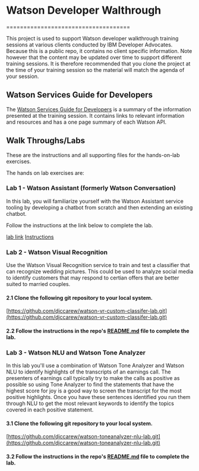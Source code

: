 # Watson Developer Walthrough 
====================================

This project is used to support  Watson  developer walkthrough training sessions at various clients conducted by IBM Developer Advocates. Because this is a public repo, it contains no client specific information. Note however that  the content may be updated over time to support different training sessions. It is  therefore recommended that you clone  the project at the time of your training session so the material will match the agenda of your session.


## Watson Services Guide for Developers

The [Watson Services Guide for Developers](WatsonServicesGuideForDevelopersV2.0.pdf) is a summary of the information presented at the training session. It contains links to relevant information and resources and has a one page summary of each Watson API.


## Walk Throughs/Labs

These are the instructions and all supporting files for the hands-on-lab exercises.

The hands on lab exercises are:

### Lab 1 - Watson Assistant (formerly Watson Conversation)
In this lab, you will familiarize yourself with the Watson Assistant service tooling by developing a chatbot from  scratch and then extending an existing chatbot.

Follow the instructions at the link below to complete the lab.

[lab link](https://github.com/indrann/watson-discovery-analyze-data-breaches)
[Instructions](https://github.com/djccarew/watson-assistant-lab)


### Lab 2 - Watson Visual Recognition
Use the Watson Visual Recognition service to train and test a classifier that can recognize wedding pictures. This could be used to analyze social media to identify customers that may respond to certian offers that are better suited to married couples. 


#### 2.1 Clone the following git repository to your local system.
[https://github.com/djccarew/watson-vr-custom-classifer-lab.git](https://github.com/djccarew/watson-vr-custom-classifer-lab.git)

#### 2.2 Follow the instructions in the repo's [README.md](https://github.com/djccarew/watson-vr-custom-classifer-lab) file to complete the lab.


### Lab 3 - Watson NLU and Watson Tone Analyzer
In this lab you'll use a combination of Watson Tone Analyzer and Watson NLU to identify highlights of the  transcripts of an earnings call. The presenters of earnings call typically try to make the calls as positive  as possible so using Tone Analyzer to find the statements  that have the highest score for joy is a good way to screen the  transcript for the most positive highlights. Once you have these sentences identified you run them through NLU to get the most relevant keywords to identify the topics covered in each  positive statement. 

#### 3.1 Clone the following git repository to your local system.
[https://github.com/djccarew/watson-toneanalyzer-nlu-lab.git](https://github.com/djccarew/watson-toneanalyzer-nlu-lab.git)

#### 3.2 Follow the instructions in the repo's [README.md](https://github.com/djccarew/watson-toneanalyzer-nlu-lab) file to complete the lab.



